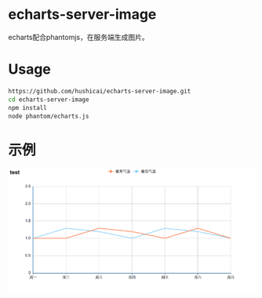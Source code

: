 # echarts-server-image

echarts配合phantomjs，在服务端生成图片。

# Usage

```bash
https://github.com/hushicai/echarts-server-image.git
cd echarts-server-image
npm install
node phantom/echarts.js
```

# 示例

![echarts](./output/echarts.png)
